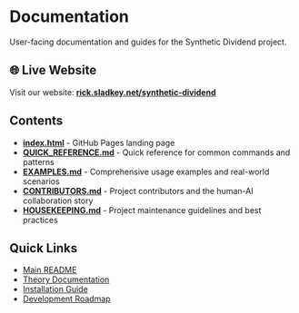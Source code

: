 # Documentation

User-facing documentation and guides for the Synthetic Dividend project.

## 🌐 Live Website

Visit our website: **[rick.sladkey.net/synthetic-dividend](https://rick.sladkey.net/synthetic-dividend/)**

## Contents

- **[index.html](index.html)** - GitHub Pages landing page
- **[QUICK_REFERENCE.md](QUICK_REFERENCE.md)** - Quick reference for common commands and patterns
- **[EXAMPLES.md](EXAMPLES.md)** - Comprehensive usage examples and real-world scenarios
- **[CONTRIBUTORS.md](CONTRIBUTORS.md)** - Project contributors and the human-AI collaboration story
- **[HOUSEKEEPING.md](HOUSEKEEPING.md)** - Project maintenance guidelines and best practices

## Quick Links

- [Main README](../README.md)
- [Theory Documentation](../theory/README.md)
- [Installation Guide](../INSTALLATION.md)
- [Development Roadmap](../TODO.md)
